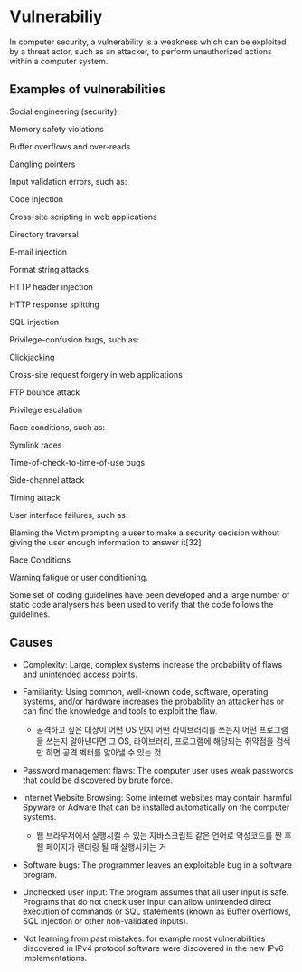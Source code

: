 # Vulnerabiliy

In computer security, a vulnerability is a weakness which can be exploited by a threat actor, such as an attacker, to perform unauthorized actions within a computer system. 

## Examples of vulnerabilities

Social engineering (security).

Memory safety violations

  Buffer overflows and over-reads

  Dangling pointers

Input validation errors, such as:

  Code injection

  Cross-site scripting in web applications

  Directory traversal

  E-mail injection

  Format string attacks

  HTTP header injection

  HTTP response splitting

  SQL injection

Privilege-confusion bugs, such as:

  Clickjacking

  Cross-site request forgery in web applications

  FTP bounce attack

Privilege escalation

Race conditions, such as:

  Symlink races

  Time-of-check-to-time-of-use bugs

Side-channel attack

  Timing attack

User interface failures, such as:

  Blaming the Victim prompting a user to make a security decision without giving the user enough information to answer it[32]

  Race Conditions

  Warning fatigue or user conditioning.

Some set of coding guidelines have been developed and a large number of static code analysers has been used to verify that the code follows the guidelines.

## Causes

- Complexity: Large, complex systems increase the probability of flaws and unintended access points.

- Familiarity: Using common, well-known code, software, operating systems, and/or hardware increases the probability an attacker has or can find the knowledge and tools to exploit the flaw.

  - 공격하고 싶은 대상이 어떤 OS 인지 어떤 라이브러리를 쓰는지 어떤 프로그램을 쓰는지 알아낸다면 그 OS, 라이브러리, 프로그램에 해당되는 취약점을 검색만 하면 공격 벡터를 알아낼 수 있는 것 

- Password management flaws: The computer user uses weak passwords that could be discovered by brute force.

- Internet Website Browsing: Some internet websites may contain harmful Spyware or Adware that can be installed automatically on the computer systems. 

  - 웹 브라우저에서 실행시킬 수 있는 자바스크립트 같은 언어로 악성코드를 짠 후 웹 페이지가 랜더링 될 때 실행시키는 거 

- Software bugs: The programmer leaves an exploitable bug in a software program. 

- Unchecked user input: The program assumes that all user input is safe. Programs that do not check user input can allow unintended direct execution of commands or SQL statements (known as Buffer overflows, SQL injection or other non-validated inputs).

- Not learning from past mistakes: for example most vulnerabilities discovered in IPv4 protocol software were discovered in the new IPv6 implementations.
